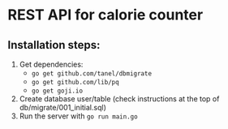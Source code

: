 # REST API for calorie counter

## Installation steps:

1. Get dependencies:
    - `go get github.com/tanel/dbmigrate`
    - `go get github.com/lib/pq`
    - `go get goji.io`
2. Create database user/table (check instructions at the top of db/migrate/001_initial.sql)
3. Run the server with `go run main.go`
